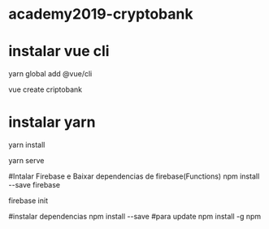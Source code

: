 # academy2019-cryptobank

# instalar vue cli
yarn global add @vue/cli

vue create criptobank

# instalar yarn 
yarn install

yarn serve

#Intalar Firebase e Baixar dependencias de firebase(Functions)
npm install --save firebase

firebase init

#instalar dependencias
npm install --save
#para update
npm install -g npm

